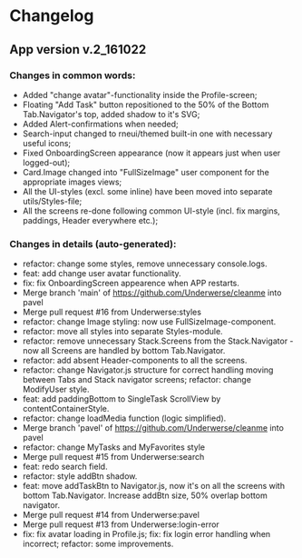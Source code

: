 # Changelog

## App version v.2_161022

### Changes in common words:

- Added "change avatar"-functionality inside the Profile-screen;
- Floating "Add Task" button repositioned to the 50% of the Bottom Tab.Navigator's top, added shadow to it's SVG;
- Added Alert-confirmations when needed;
- Search-input changed to rneui/themed built-in one with necessary useful icons;
- Fixed OnboardingScreen appearance (now it appears just when user logged-out);
- Card.Image changed into "FullSizeImage" user component for the appropriate images views;
- All the UI-styles (excl. some inline) have been moved into separate utils/Styles-file;
- All the screens re-done following common UI-style (incl. fix margins, paddings, Header everywhere etc.);

### Changes in details (auto-generated):

- refactor: change some styles, remove unnecessary console.logs.
- feat: add change user avatar functionality.
- fix: fix OnboardingScreen appearence when APP restarts.
- Merge branch 'main' of https://github.com/Underwerse/cleanme into pavel
- Merge pull request #16 from Underwerse:styles
- refactor: change Image styling: now use FullSizeImage-component.
- refactor: move all styles into separate Styles-module.
- refactor: remove unnecessary Stack.Screens from the Stack.Navigator - now all Screens are handled by bottom Tab.Navigator.
- refactor: add absent Header-components to all the screens.
- refactor: change Navigator.js structure for correct handling moving between Tabs and Stack navigator screens; refactor: change ModifyUser style.
- feat: add paddingBottom to SingleTask ScrollView by contentContainerStyle.
- refactor: change loadMedia function (logic simplified).
- Merge branch 'pavel' of https://github.com/Underwerse/cleanme into pavel
- refactor: change MyTasks and MyFavorites style
- Merge pull request #15 from Underwerse:search
- feat: redo search field.
- refactor: style addBtn shadow.
- feat: move addTaskBtn to Navigator.js, now it's on all the screens with bottom Tab.Navigator. Increase addBtn size, 50% overlap bottom navigator.
- Merge pull request #14 from Underwerse:pavel
- Merge pull request #13 from Underwerse:login-error
- fix: fix avatar loading in Profile.js; fix: fix login error handling when incorrect; refactor: some improvements.
